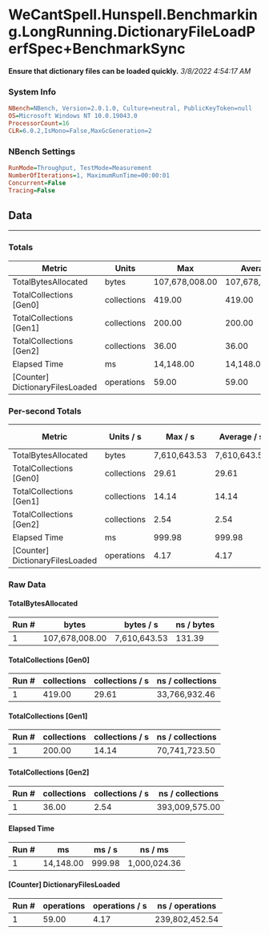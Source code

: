 ﻿# WeCantSpell.Hunspell.Benchmarking.LongRunning.DictionaryFileLoadPerfSpec+BenchmarkSync
__Ensure that dictionary files can be loaded quickly.__
_3/8/2022 4:54:17 AM_
### System Info
```ini
NBench=NBench, Version=2.0.1.0, Culture=neutral, PublicKeyToken=null
OS=Microsoft Windows NT 10.0.19043.0
ProcessorCount=16
CLR=6.0.2,IsMono=False,MaxGcGeneration=2
```

### NBench Settings
```ini
RunMode=Throughput, TestMode=Measurement
NumberOfIterations=1, MaximumRunTime=00:00:01
Concurrent=False
Tracing=False
```

## Data
-------------------

### Totals
|          Metric |           Units |             Max |         Average |             Min |          StdDev |
|---------------- |---------------- |---------------- |---------------- |---------------- |---------------- |
|TotalBytesAllocated |           bytes |  107,678,008.00 |  107,678,008.00 |  107,678,008.00 |            0.00 |
|TotalCollections [Gen0] |     collections |          419.00 |          419.00 |          419.00 |            0.00 |
|TotalCollections [Gen1] |     collections |          200.00 |          200.00 |          200.00 |            0.00 |
|TotalCollections [Gen2] |     collections |           36.00 |           36.00 |           36.00 |            0.00 |
|    Elapsed Time |              ms |       14,148.00 |       14,148.00 |       14,148.00 |            0.00 |
|[Counter] DictionaryFilesLoaded |      operations |           59.00 |           59.00 |           59.00 |            0.00 |

### Per-second Totals
|          Metric |       Units / s |         Max / s |     Average / s |         Min / s |      StdDev / s |
|---------------- |---------------- |---------------- |---------------- |---------------- |---------------- |
|TotalBytesAllocated |           bytes |    7,610,643.53 |    7,610,643.53 |    7,610,643.53 |            0.00 |
|TotalCollections [Gen0] |     collections |           29.61 |           29.61 |           29.61 |            0.00 |
|TotalCollections [Gen1] |     collections |           14.14 |           14.14 |           14.14 |            0.00 |
|TotalCollections [Gen2] |     collections |            2.54 |            2.54 |            2.54 |            0.00 |
|    Elapsed Time |              ms |          999.98 |          999.98 |          999.98 |            0.00 |
|[Counter] DictionaryFilesLoaded |      operations |            4.17 |            4.17 |            4.17 |            0.00 |

### Raw Data
#### TotalBytesAllocated
|           Run # |           bytes |       bytes / s |      ns / bytes |
|---------------- |---------------- |---------------- |---------------- |
|               1 |  107,678,008.00 |    7,610,643.53 |          131.39 |

#### TotalCollections [Gen0]
|           Run # |     collections | collections / s |ns / collections |
|---------------- |---------------- |---------------- |---------------- |
|               1 |          419.00 |           29.61 |   33,766,932.46 |

#### TotalCollections [Gen1]
|           Run # |     collections | collections / s |ns / collections |
|---------------- |---------------- |---------------- |---------------- |
|               1 |          200.00 |           14.14 |   70,741,723.50 |

#### TotalCollections [Gen2]
|           Run # |     collections | collections / s |ns / collections |
|---------------- |---------------- |---------------- |---------------- |
|               1 |           36.00 |            2.54 |  393,009,575.00 |

#### Elapsed Time
|           Run # |              ms |          ms / s |         ns / ms |
|---------------- |---------------- |---------------- |---------------- |
|               1 |       14,148.00 |          999.98 |    1,000,024.36 |

#### [Counter] DictionaryFilesLoaded
|           Run # |      operations |  operations / s | ns / operations |
|---------------- |---------------- |---------------- |---------------- |
|               1 |           59.00 |            4.17 |  239,802,452.54 |


